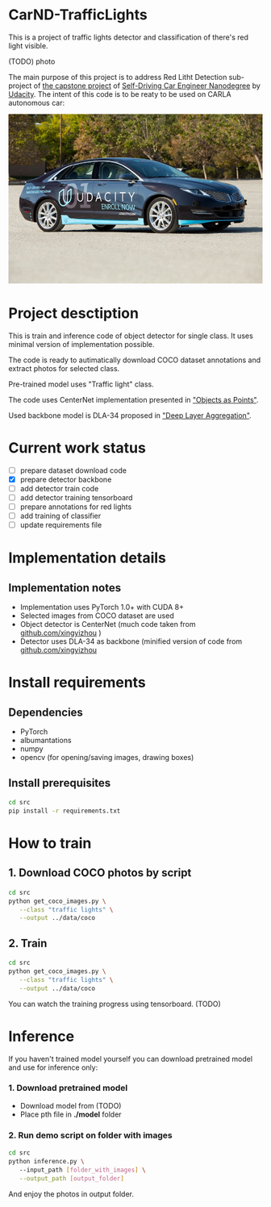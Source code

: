 # CarND-TrafficLights
This is a project of traffic lights detector and classification of there's red light visible.

(TODO) photo

The main purpose of this project is to address Red Litht Detection sub-project of [the capstone project](https://github.com/udacity/CarND-Capstone) of [Self-Driving Car Engineer Nanodegree](https://www.udacity.com/course/self-driving-car-engineer-nanodegree--nd013) by [Udacity](https://www.udacity.com/). The intent of this code is to be reaty to be used on CARLA autonomous car:

![CARLA car](assets/carla.jpg)


# Project desctiption

This is train and inference code of object detector for single class. It uses minimal version of implementation possible.

The code is ready to autimatically download COCO dataset annotations and extract photos for selected class.

Pre-trained model uses "Traffic light" class.

The code uses CenterNet implementation presented in ["Objects as Points"](https://arxiv.org/pdf/1904.07850.pdf).

Used backbone model is DLA-34 proposed in ["Deep Layer Aggregation"](https://arxiv.org/pdf/1707.06484.pdf).

# Current work status
- [ ] prepare dataset download code
- [x] prepare detector backbone
- [ ] add detector train code
- [ ] add detector training tensorboard
- [ ] prepare annotations for red lights
- [ ] add training of  classifier
- [ ] update requirements file

# Implementation details

## Implementation notes
* Implementation uses PyTorch 1.0+ with CUDA 8+
* Selected images from COCO dataset are used
* Object detector is CenterNet (much code taken from [github.com/xingyizhou](https://github.com/xingyizhou/CenterNet) )
* Detector uses DLA-34 as backbone  (minified version of  code from [github.com/xingyizhou](https://github.com/xingyizhou/CenterNet/blob/master/src/lib/models/networks/dlav0.py)

# Install requirements

## Dependencies
* PyTorch
* albumantations
* numpy
* opencv (for opening/saving images, drawing boxes)

## Install prerequisites

```bash
cd src
pip install -r requirements.txt
```

# How to train

## 1. Download COCO photos by script
```bash
cd src
python get_coco_images.py \
   --class "traffic lights" \
   --output ../data/coco
```

## 2. Train 

```bash
cd src
python get_coco_images.py \
   --class "traffic lights" \
   --output ../data/coco
```

You can watch the training progress using tensorboard. (TODO)

# Inference

If you haven't trained model yourself you can download pretrained model and use for inference only:

### 1. Download pretrained model

* Download model from (TODO)
* Place pth file in **./model** folder

### 2. Run demo script on folder with images

```bash
cd src
python inference.py \ 
   --input_path [folder_with_images] \
   --output_path [output_folder]
```

And enjoy the photos in output folder.